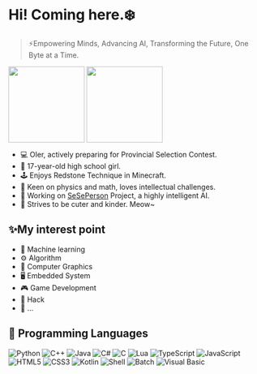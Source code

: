 # Hi! Coming here.❄️
> ⚡Empowering Minds, Advancing AI, Transforming the Future, One Byte at a Time.

<a><img height=150 align="center" src="https://github-readme-stats-two-flame-79.vercel.app/api?username=wellcoming&show_icons=true&custom_title=🥺&theme=transparent" /></a>
<a><img height=150 align="center" src="https://github-readme-stats-two-flame-79.vercel.app/api/top-langs?username=wellcoming&layout=compact&exclude_repo=github-readme-stats&theme=transparent" /></a>

- 💻 OIer, actively preparing for Provincial Selection Contest.
- 📖 17-year-old high school girl.
- 🕹️ Enjoys Redstone Technique in Minecraft.
- 🔭 Keen on physics and math, loves intellectual challenges.
- 🤖 Working on [SeSePerson](https://github.com/SeSePerson/SeSePerson) Project, a highly intelligent AI.
- 💖 Strives to be cuter and kinder. Meow~

## ✨My interest point
- 🤖 Machine learning
- ⚙️ Algorithm
- 🎨 Computer Graphics
- 🖥️ Embedded System
- 🎮 Game Development
- 🔐 Hack
- 🚀 ...



## 🌱 Programming Languages

![Python](https://img.shields.io/badge/-Python-3776AB?style=flat-square&logo=Python&logoColor=fff)
![C++](https://img.shields.io/badge/-C++-00599C?style=flat-square&logo=C%2B%2B&logoColor=fff)
![Java](https://img.shields.io/badge/-Java-F80000?style=flat-square&logo=Oracle&logoColor=fff)
![C#](https://img.shields.io/badge/-C%23-512BD4?style=flat-square&logo=C%23&logoColor=fff)
![C](https://img.shields.io/badge/-C-A8B9CC?style=flat-square&logo=C&logoColor=000)
![Lua](https://img.shields.io/badge/-Lua-2C2D72?style=flat-square&logo=Lua&logoColor=fff)
![TypeScript](https://img.shields.io/badge/-TypeScript-3178C6?style=flat-square&logo=TypeScript&logoColor=fff)
![JavaScript](https://img.shields.io/badge/-JavaScript-F7DF1E?style=flat-square&logo=JavaScript&logoColor=000)
![HTML5](https://img.shields.io/badge/-HTML5-E34F26?style=flat-square&logo=HTML5&logoColor=fff)
![CSS3](https://img.shields.io/badge/-CSS3-1572B6?style=flat-square&logo=CSS3&logoColor=fff)
![Kotlin](https://img.shields.io/badge/-Kotlin-7F52FF?style=flat-square&logo=Kotlin&logoColor=fff)
![Shell](https://img.shields.io/badge/-Shell-4eaa25?style=flat-square&logo=GNU%20bash&logoColor=fff)
![Batch](https://img.shields.io/badge/-Batch-4d4d4d?style=flat-square&logo=windows%20terminal&logoColor=fff)
![Visual Basic](https://img.shields.io/badge/-Visual%20Basic-512BD4?style=flat-square&logo=Visual%20Basic&logoColor=fff)
